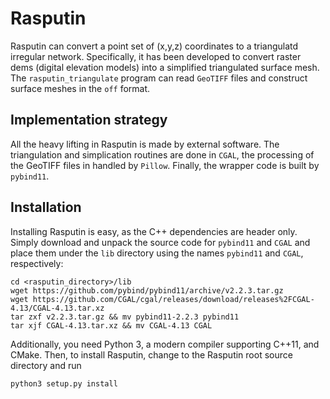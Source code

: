 # Rasputin

Rasputin can convert a point set of (x,y,z) coordinates to a triangulatd irregular network. Specifically, it has been developed to convert raster dems (digital elevation models) into a simplified triangulated surface mesh. The `rasputin_triangulate` program can read `GeoTIFF` files and construct surface meshes in the `off` format.

## Implementation strategy

All the heavy lifting in Rasputin is made by external software. The triangulation and simplication routines are done in `CGAL`, the processing of the GeoTIFF files in handled by `Pillow`. Finally, the wrapper code is built by `pybind11`.

## Installation

Installing Rasputin is easy, as the C++ dependencies are header only. Simply download and unpack the source code for `pybind11` and `CGAL` and place them under the `lib` directory using the names `pybind11` and `CGAL`, respectively:
```
cd <rasputin_directory>/lib
wget https://github.com/pybind/pybind11/archive/v2.2.3.tar.gz
wget https://github.com/CGAL/cgal/releases/download/releases%2FCGAL-4.13/CGAL-4.13.tar.xz
tar zxf v2.2.3.tar.gz && mv pybind11-2.2.3 pybind11
tar xjf CGAL-4.13.tar.xz && mv CGAL-4.13 CGAL
```

Additionally, you need Python 3, a modern compiler supporting C++11, and CMake. Then, to install Rasputin, change to the Rasputin root source directory and run
```
python3 setup.py install
```
